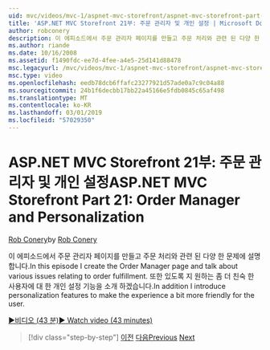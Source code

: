 ```yaml
---
uid: mvc/videos/mvc-1/aspnet-mvc-storefront/aspnet-mvc-storefront-part-21-order-manager-and-personalization
title: 'ASP.NET MVC Storefront 21부: 주문 관리자 및 개인 설정 | Microsoft Docs'
author: robconery
description: 이 에피소드에서 주문 관리자 페이지를 만들고 주문 처리와 관련 된 다양 한 문제에 설명 합니다. 또한 개인 설정 기능을 소개 하겠습니다...
ms.author: riande
ms.date: 10/16/2008
ms.assetid: f1490fdc-ee7d-4fee-a4e5-25d141d88478
msc.legacyurl: /mvc/videos/mvc-1/aspnet-mvc-storefront/aspnet-mvc-storefront-part-21-order-manager-and-personalization
msc.type: video
ms.openlocfilehash: eedb78dcb6ffafc23277921d57ade0a7c9c04a88
ms.sourcegitcommit: 24b1f6decbb17bb22a45166e5fdb0845c65af498
ms.translationtype: MT
ms.contentlocale: ko-KR
ms.lasthandoff: 03/01/2019
ms.locfileid: "57029350"
---
```

<a name="aspnet-mvc-storefront-part-21-order-manager-and-personalization"></a><span data-ttu-id="9b142-104">ASP.NET MVC Storefront 21부: 주문 관리자 및 개인 설정</span><span class="sxs-lookup"><span data-stu-id="9b142-104">ASP.NET MVC Storefront Part 21: Order Manager and Personalization</span></span>
====================
<span data-ttu-id="9b142-105">[Rob Conery](https://github.com/robconery)</span><span class="sxs-lookup"><span data-stu-id="9b142-105">by [Rob Conery](https://github.com/robconery)</span></span>

<span data-ttu-id="9b142-106">이 에피소드에서 주문 관리자 페이지를 만들고 주문 처리와 관련 된 다양 한 문제에 설명 합니다.</span><span class="sxs-lookup"><span data-stu-id="9b142-106">In this episode I create the Order Manager page and talk about various issues relating to order fulfillment.</span></span> <span data-ttu-id="9b142-107">또한 있도록 지 원하는 좀 더 친숙 한 사용자에 대 한 개인 설정 기능을 소개 하겠습니다.</span><span class="sxs-lookup"><span data-stu-id="9b142-107">In addition I introduce personalization features to make the experience a bit more friendly for the user.</span></span>

[<span data-ttu-id="9b142-108">&#9654;비디오 (43 분)</span><span class="sxs-lookup"><span data-stu-id="9b142-108">&#9654; Watch video (43 minutes)</span></span>](https://channel9.msdn.com/Blogs/ASP-NET-Site-Videos/aspnet-mvc-storefront-part-21-order-manager-and-personalization)

> [!div class="step-by-step"]
> <span data-ttu-id="9b142-109">[이전](aspnet-mvc-storefront-part-20-logging.md)
> [다음](aspnet-mvc-storefront-part-22-restructuring-rerouting-and-paypal.md)</span><span class="sxs-lookup"><span data-stu-id="9b142-109">[Previous](aspnet-mvc-storefront-part-20-logging.md)
[Next](aspnet-mvc-storefront-part-22-restructuring-rerouting-and-paypal.md)</span></span>
